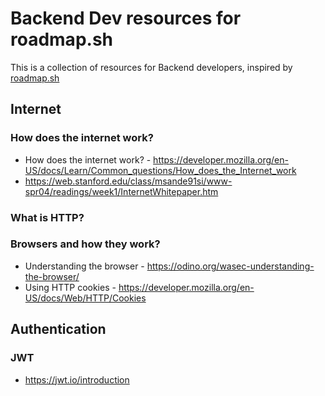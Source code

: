 # Backend Dev resources for roadmap.sh

This is a collection of resources for Backend developers, inspired by [roadmap.sh](https://roadmap.sh/backend)

## Internet

### How does the internet work?

* How does the internet work? - https://developer.mozilla.org/en-US/docs/Learn/Common_questions/How_does_the_Internet_work
* https://web.stanford.edu/class/msande91si/www-spr04/readings/week1/InternetWhitepaper.htm

### What is HTTP?

### Browsers and how they work?

* Understanding the browser - https://odino.org/wasec-understanding-the-browser/
* Using HTTP cookies - https://developer.mozilla.org/en-US/docs/Web/HTTP/Cookies

## Authentication

### JWT

* https://jwt.io/introduction
